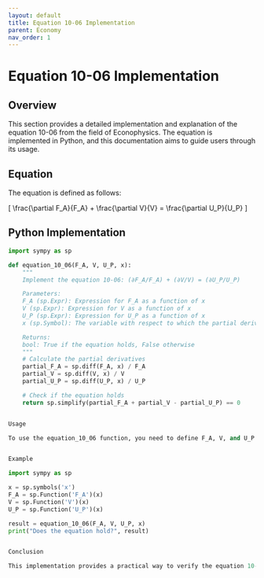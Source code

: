 ```yaml
---
layout: default
title: Equation 10-06 Implementation
parent: Economy
nav_order: 1
---
```


# Equation 10-06 Implementation

## Overview
This section provides a detailed implementation and explanation of the equation 10-06 from the field of Econophysics. The equation is implemented in Python, and this documentation aims to guide users through its usage.

## Equation
The equation is defined as follows:

\[ \frac{\partial F_A}{F_A} + \frac{\partial V}{V} = \frac{\partial U_P}{U_P} \]

## Python Implementation
```python
import sympy as sp

def equation_10_06(F_A, V, U_P, x):
    """
    Implement the equation 10-06: (∂F_A/F_A) + (∂V/V) = (∂U_P/U_P)

    Parameters:
    F_A (sp.Expr): Expression for F_A as a function of x
    V (sp.Expr): Expression for V as a function of x
    U_P (sp.Expr): Expression for U_P as a function of x
    x (sp.Symbol): The variable with respect to which the partial derivatives are taken

    Returns:
    bool: True if the equation holds, False otherwise
    """
    # Calculate the partial derivatives
    partial_F_A = sp.diff(F_A, x) / F_A
    partial_V = sp.diff(V, x) / V
    partial_U_P = sp.diff(U_P, x) / U_P

    # Check if the equation holds
    return sp.simplify(partial_F_A + partial_V - partial_U_P) == 0


Usage

To use the equation_10_06 function, you need to define F_A, V, and U_P as expressions in terms of a variable x. Then, pass these expressions along with the variable x to the function.


Example

import sympy as sp

x = sp.symbols('x')
F_A = sp.Function('F_A')(x)
V = sp.Function('V')(x)
U_P = sp.Function('U_P')(x)

result = equation_10_06(F_A, V, U_P, x)
print("Does the equation hold?", result)


Conclusion

This implementation provides a practical way to verify the equation 10-06, contributing to the broader understanding of economic transformations in the field of Econophysics. Feel free to utilize this function in your research and explorations within this interdisciplinary domain.
